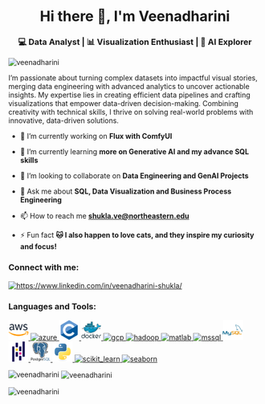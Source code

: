 <h1 align="center">Hi there 👋, I'm Veenadharini</h1>
<h3 align="center">💻 Data Analyst | 📊 Visualization Enthusiast | 🤖 AI Explorer</h3>

<p align="left"> <img src="https://komarev.com/ghpvc/?username=veenadharini&label=Profile%20views&color=0e75b6&style=flat" alt="veenadharini" /> </p>

<p align="left">
I’m passionate about turning complex datasets into impactful visual stories, merging data engineering with advanced analytics to uncover actionable insights. My expertise lies in creating efficient data pipelines and crafting visualizations that empower data-driven decision-making. Combining creativity with technical skills, I thrive on solving real-world problems with innovative, data-driven solutions.
</p>

- 🔭 I’m currently working on **Flux with ComfyUI**

- 🌱 I’m currently learning **more on Generative AI and my advance SQL skills**

- 👯 I’m looking to collaborate on **Data Engineering and GenAI Projects**

- 💬 Ask me about **SQL, Data Visualization and Business Process Engineering**

- 📫 How to reach me **shukla.ve@northeastern.edu**

- ⚡ Fun fact **🐱 I also happen to love cats, and they inspire my curiosity and focus!**

<h3 align="left">Connect with me:</h3>
<p align="left">
<a href="https://linkedin.com/in/https://www.linkedin.com/in/veenadharini-shukla/" target="blank"><img align="center" src="https://raw.githubusercontent.com/rahuldkjain/github-profile-readme-generator/master/src/images/icons/Social/linked-in-alt.svg" alt="https://www.linkedin.com/in/veenadharini-shukla/" height="30" width="40" /></a>
</p>

<h3 align="left">Languages and Tools:</h3>
<p align="left"> <a href="https://aws.amazon.com" target="_blank" rel="noreferrer"> <img src="https://raw.githubusercontent.com/devicons/devicon/master/icons/amazonwebservices/amazonwebservices-original-wordmark.svg" alt="aws" width="40" height="40"/> </a> <a href="https://azure.microsoft.com/en-in/" target="_blank" rel="noreferrer"> <img src="https://www.vectorlogo.zone/logos/microsoft_azure/microsoft_azure-icon.svg" alt="azure" width="40" height="40"/> </a> <a href="https://www.cprogramming.com/" target="_blank" rel="noreferrer"> <img src="https://raw.githubusercontent.com/devicons/devicon/master/icons/c/c-original.svg" alt="c" width="40" height="40"/> </a> <a href="https://www.docker.com/" target="_blank" rel="noreferrer"> <img src="https://raw.githubusercontent.com/devicons/devicon/master/icons/docker/docker-original-wordmark.svg" alt="docker" width="40" height="40"/> </a> <a href="https://cloud.google.com" target="_blank" rel="noreferrer"> <img src="https://www.vectorlogo.zone/logos/google_cloud/google_cloud-icon.svg" alt="gcp" width="40" height="40"/> </a> <a href="https://hadoop.apache.org/" target="_blank" rel="noreferrer"> <img src="https://www.vectorlogo.zone/logos/apache_hadoop/apache_hadoop-icon.svg" alt="hadoop" width="40" height="40"/> </a> <a href="https://www.mathworks.com/" target="_blank" rel="noreferrer"> <img src="https://upload.wikimedia.org/wikipedia/commons/2/21/Matlab_Logo.png" alt="matlab" width="40" height="40"/> </a> <a href="https://www.microsoft.com/en-us/sql-server" target="_blank" rel="noreferrer"> <img src="https://www.svgrepo.com/show/303229/microsoft-sql-server-logo.svg" alt="mssql" width="40" height="40"/> </a> <a href="https://www.mysql.com/" target="_blank" rel="noreferrer"> <img src="https://raw.githubusercontent.com/devicons/devicon/master/icons/mysql/mysql-original-wordmark.svg" alt="mysql" width="40" height="40"/> </a> <a href="https://pandas.pydata.org/" target="_blank" rel="noreferrer"> <img src="https://raw.githubusercontent.com/devicons/devicon/2ae2a900d2f041da66e950e4d48052658d850630/icons/pandas/pandas-original.svg" alt="pandas" width="40" height="40"/> </a> <a href="https://www.postgresql.org" target="_blank" rel="noreferrer"> <img src="https://raw.githubusercontent.com/devicons/devicon/master/icons/postgresql/postgresql-original-wordmark.svg" alt="postgresql" width="40" height="40"/> </a> <a href="https://www.python.org" target="_blank" rel="noreferrer"> <img src="https://raw.githubusercontent.com/devicons/devicon/master/icons/python/python-original.svg" alt="python" width="40" height="40"/> </a> <a href="https://scikit-learn.org/" target="_blank" rel="noreferrer"> <img src="https://upload.wikimedia.org/wikipedia/commons/0/05/Scikit_learn_logo_small.svg" alt="scikit_learn" width="40" height="40"/> </a> <a href="https://seaborn.pydata.org/" target="_blank" rel="noreferrer"> <img src="https://seaborn.pydata.org/_images/logo-mark-lightbg.svg" alt="seaborn" width="40" height="40"/> </a> </p>

<p><img align="left" src="https://github-readme-stats.vercel.app/api/top-langs?username=veenadharini&show_icons=true&locale=en&layout=compact" alt="veenadharini" /></p>

<p>&nbsp;<img align="center" src="https://github-readme-stats.vercel.app/api?username=veenadharini&show_icons=true&locale=en" alt="veenadharini" /></p>

<p><img align="center" src="https://github-readme-streak-stats.herokuapp.com/?user=veenadharini&" alt="veenadharini" /></p>
